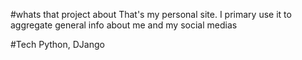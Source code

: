 #whats that project about
That's my personal site. I primary use it to aggregate general info about me and my social medias

#Tech
Python, DJango
